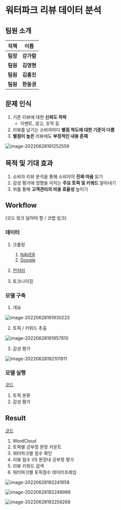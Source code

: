# 워터파크 리뷰 데이터 분석



## 팀원 소개

| 직책     | 이름       |
| -------- | ---------- |
| **팀장** | **강가람** |
| **팀원** | **김영현** |
| **팀원** | **김홍진** |
| **팀원** | **한동권** |

## 문제 인식

1. 기존 리뷰에 대한 **신뢰도 하락**
   - 이벤트, 광고, 조작 등
2. 리뷰를 남기는 소비자마다 **별점 척도에 대한 기준이 다름**
3. **별점이 높은** 리뷰에도 **부정적인 내용 존재**

![image-20220628191252559](README/image-20220628191252559.png)



## 목적 및 기대 효과

1. 소비자 리뷰 분석을 통해 소비자의 **진짜 마음** 읽기
2. 감성 평가에 영향을 미치는 **주요 토픽 및 키워드** 알아내기
3. 위를 통해 **고객관리의 비용 효율성** 높이기



## Workflow

(코드 링크 달아야 함 / 코랩 링크)

### 데이터

1. 크롤링
   1. [NAVER](https://github.com/Younghyeon-Kim/Project/blob/master/%ED%81%AC%EB%A1%A4%EB%A7%81/NAVER_crawling.ipynb)
   2. [Google](https://github.com/Younghyeon-Kim/Project/blob/master/%ED%81%AC%EB%A1%A4%EB%A7%81/google_crawling.ipynb)

2. [전처리](https://github.com/Younghyeon-Kim/Project/blob/master/%EC%A0%84%EC%B2%98%EB%A6%AC.ipynb)
3. 토크나이징

### 모델 구축

1. 개요

![image-20220628191930223](README/image-20220628191930223.png)



2. 토픽 / 키워드 추출

![image-20220628191957810](README/image-20220628191957810.png)



3. 감성 평가

![image-20220628192101911](README/image-20220628192101911.png)



### 모델 실행

[코드](https://github.com/Younghyeon-Kim/Project/blob/master/LUCIFER_ver1.ipynb)

1. 토픽 분류
2. 감성 평가



## Result

[코드](https://github.com/Younghyeon-Kim/Project/blob/master/%EA%B2%B0%EA%B3%BC%EB%B6%84%EC%84%9D_%EC%BD%94%EB%93%9C%EC%A0%95%EB%A6%AC.ipynb)

1. WordCloud
2. 토픽별 긍부정 문장 카운트
3. 워터파크별 점수 확인
4. 리뷰 점수 VS 문장내 긍부정 평가
5. 리뷰 키워드 검색
6. 워터파크별 토픽점수 데이터프레임

![image-20220628192241958](README/image-20220628192241958.png)

![image-20220628192248989](README/image-20220628192248989.png)

![image-20220628192256268](README/image-20220628192256268.png)